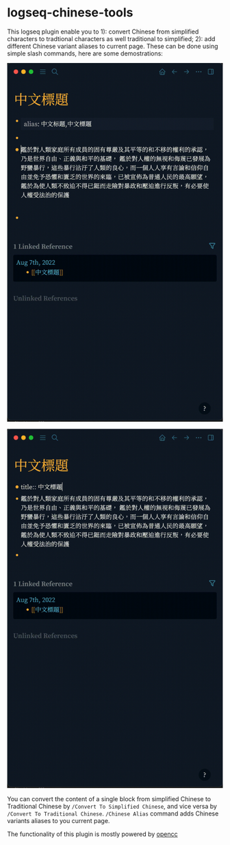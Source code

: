 # logseq-chinese-tools

This logseq plugin enable you to 1): convert Chinese from simplified characters to tradtional characters as well traditional to simplified; 2): add different Chinese variant aliases to current page.
These can be done using simple slash commands, here are some demostrations:

![Converting Characters](converts.gif)

![Adding Aliases](aliases.gif)

You can convert the content of a single block from simplified Chinese to Traditional Chinese by `/Convert To Simplified Chinese`, and vice versa by `/Convert To Traditional Chinese`. 
`/Chinese Alias` command adds Chinese variants aliases to you current page. 

The functionality of this plugin is mostly powered by [opencc](https://github.com/nk2028/opencc-js)
